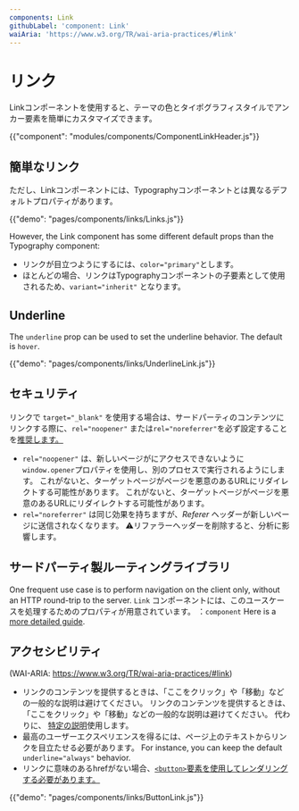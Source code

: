 ```yaml
---
components: Link
githubLabel: 'component: Link'
waiAria: 'https://www.w3.org/TR/wai-aria-practices/#link'
---
```


# リンク

<p class="description">Linkコンポーネントを使用すると、テーマの色とタイポグラフィスタイルでアンカー要素を簡単にカスタマイズできます。</p>

{{"component": "modules/components/ComponentLinkHeader.js"}}

## 簡単なリンク

ただし、Linkコンポーネントには、Typographyコンポーネントとは異なるデフォルトプロパティがあります。

{{"demo": "pages/components/links/Links.js"}}

However, the Link component has some different default props than the Typography component:

- リンクが目立つようにするには、`color="primary"`とします。
- ほとんどの場合、リンクはTypographyコンポーネントの子要素として使用されるため、`variant="inherit"` となります。

## Underline

The `underline` prop can be used to set the underline behavior. The default is `hover`.

{{"demo": "pages/components/links/UnderlineLink.js"}}

## セキュリティ

リンクで `target="_blank"` を使用する場合は、サードパーティのコンテンツにリンクする際に、`rel="noopener"` または`rel="noreferrer"`を必ず設定することを[推奨します。](https://developers.google.com/web/tools/lighthouse/audits/noopener)

- `rel="noopener"` は、新しいページがにアクセスできないように`window.opener`プロパティを使用し、別のプロセスで実行されるようにします。 これがないと、ターゲットページがページを悪意のあるURLにリダイレクトする可能性があります。 これがないと、ターゲットページがページを悪意のあるURLにリダイレクトする可能性があります。
- `rel="noreferrer"` は同じ効果を持ちますが、*Referer* ヘッダーが新しいページに送信されなくなります。 ⚠️リファラーヘッダーを削除すると、分析に影響します。

## サードパーティ製ルーティングライブラリ

One frequent use case is to perform navigation on the client only, without an HTTP round-trip to the server. `Link` コンポーネントには、このユースケースを処理するためのプロパティが用意されています。 ：`component` Here is a [more detailed guide](/guides/routing/#link).

## アクセシビリティ

(WAI-ARIA: https://www.w3.org/TR/wai-aria-practices/#link)

- リンクのコンテンツを提供するときは、「ここをクリック」や「移動」などの一般的な説明は避けてください。 リンクのコンテンツを提供するときは、「ここをクリック」や「移動」などの一般的な説明は避けてください。 代わりに、 [特定の説明](https://developers.google.com/web/tools/lighthouse/audits/descriptive-link-text)使用します。
- 最高のユーザーエクスペリエンスを得るには、ページ上のテキストからリンクを目立たせる必要があります。 For instance, you can keep the default `underline="always"` behavior.
- リンクに意味のあるhrefがない場合、[`<button>`要素を使用してレンダリングする必要があります。](https://github.com/evcohen/eslint-plugin-jsx-a11y/blob/master/docs/rules/anchor-is-valid.md)

{{"demo": "pages/components/links/ButtonLink.js"}}
